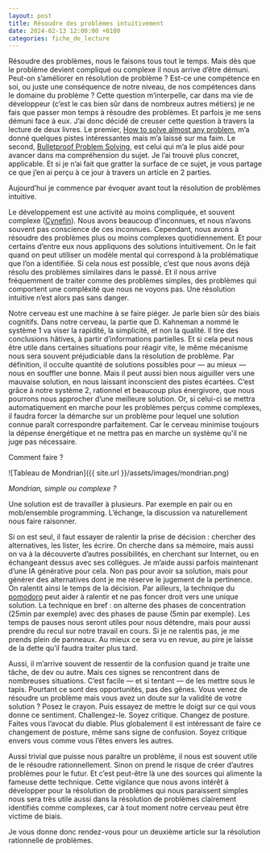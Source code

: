```yaml
---
layout: post
title: Résoudre des problèmes intuitivement
date: 2024-02-13 12:00:00 +0100
categories: fiche_de_lecture
---
```

Résoudre des problèmes, nous le faisons tous tout le temps. 
Mais dès que le problème devient compliqué ou complexe il nous arrive d’être démuni. 
Peut-on s’améliorer en résolution de problème ? 
Est-ce une compétence en soi, ou juste une conséquence de notre niveau, de nos compétences dans le domaine du problème ? 
Cette question m’interpelle, car dans ma vie de développeur (c’est le cas bien sûr dans de nombreux autres métiers) je ne fais que passer mon temps à résoudre des problèmes. 
Et parfois je me sens démuni face à eux. 
J’ai donc décidé de creuser cette question à travers la lecture de deux livres. 
Le premier, [How to solve almost any problem](https://www.goodreads.com/book/show/15926633-how-to-solve-almost-any-problem?from_search=true&from_srp=true&qid=GQnKR8CKIe&rank=1), m’a donné quelques pistes intéressantes mais m’a laissé sur ma faim. 
Le second, [Bulletproof Problem Solving](https://www.goodreads.com/book/show/41091107-bulletproof-problem-solving?ref=nav_sb_ss_1_27), est celui qui m’a le plus aidé pour avancer dans ma compréhension du sujet. 
Je l’ai trouvé plus concret, applicable. 
Et si je n’ai fait que gratter la surface de ce sujet, je vous partage ce que j’en ai perçu à ce jour à travers un article en 2 parties.

Aujourd’hui je commence par évoquer avant tout la résolution de problèmes intuitive. 

Le développement est une activité au moins compliquée, et souvent complexe ([Cynefin](https://en.wikipedia.org/wiki/Cynefin_framework)). 
Nous avons beaucoup d’inconnues, et nous n’avons souvent pas conscience de ces inconnues. 
Cependant, nous avons à résoudre des problèmes plus ou moins complexes quotidiennement. 
Et pour certains d’entre eux nous appliquons des solutions intuitivement. 
On le fait quand on peut utiliser un modèle mental qui correspond à la problématique que l’on a identifiée. 
Si cela nous est possible, c’est que nous avons déjà résolu des problèmes similaires dans le passé. 
Et il nous arrive fréquemment de traiter comme des problèmes simples, des problèmes qui comportent une compléxité que nous ne voyons pas. 
Une résolution intuitive n’est alors pas sans danger.

Notre cerveau est une machine à se faire piéger. 
Je parle bien sûr des biais cognitifs. 
Dans notre cerveau, la partie que D. Kahneman a nommé le système 1 va viser la rapidité, la simplicité, et non la qualité. 
Il tire des conclusions hâtives, à partir d’informations partielles. 
Et si cela peut nous être utile dans certaines situations pour réagir vite, le même mécanisme nous sera souvent préjudiciable dans la résolution de problème.
Par définition, il occulte quantité de solutions possibles pour — au mieux — nous en souffler une bonne.
Mais il peut aussi bien nous aiguiller vers une mauvaise solution, en nous laissant inconscient des pistes écartées.
C’est grâce à notre système 2, rationnel et beaucoup plus énergivore, que nous pourrons nous approcher d’une meilleure solution. 
Or, si celui-ci se mettra automatiquement en marche pour les problèmes perçus comme complexes, il faudra forcer la démarche sur un problème pour lequel une solution connue paraît correspondre parfaitement. 
Car le cerveau minimise toujours la dépense énergétique et ne mettra pas en marche un système qu'il ne juge pas nécessaire.

Comment faire ?

![Tableau de Mondrian]({{ site.url }}/assets/images/mondrian.png)

*Mondrian, simple ou complexe ?*

Une solution est de travailler à plusieurs. 
Par exemple en pair ou en mob/ensemble programming. 
L’échange, la discussion va naturellement nous faire raisonner. 

Si on est seul, il faut essayer de ralentir la prise de décision : chercher des alternatives, les lister, les écrire.
On cherche dans sa mémoire, mais aussi on va à la découverte d’autres possibilités, en cherchant sur Internet, ou en échangeant dessus avec ses collègues. 
Je m’aide aussi parfois maintenant d’une IA générative pour cela. 
Non pas pour avoir sa solution, mais pour générer des alternatives dont je me réserve le jugement de la pertinence. 
On ralentit ainsi le temps de la décision. 
Par ailleurs, la technique du [pomodoro](https://en.wikipedia.org/wiki/Pomodoro_Technique) peut aider à ralentir et ne pas foncer droit vers une unique solution. 
La technique en bref : on alterne des phases de concentration (25min par exemple) avec des phases de pause (5min par exemple). 
Les temps de pauses nous seront utiles pour nous détendre, mais pour aussi prendre du recul sur notre travail en cours. 
Si je ne ralentis pas, je me prends plein de panneaux. 
Au mieux ce sera vu en revue, au pire je laisse de la dette qu’il faudra traiter plus tard. 

Aussi, il m’arrive souvent de ressentir de la confusion quand je traite une tâche, de dev ou autre. 
Mais ces signes se rencontrent dans de nombreuses situations. 
C’est facile — et si tentant — de les mettre sous le tapis.
Pourtant ce sont des opportunités, pas des gênes. 
Vous venez de résoudre un problème mais vous avez un doute sur la validité de votre solution ? 
Posez le crayon. 
Puis essayez de mettre le doigt sur ce qui vous donne ce sentiment. 
Challengez-le. 
Soyez critique. 
Changez de posture. 
Faites vous l’avocat du diable. 
Plus globalement il est intéressant de faire ce changement de posture, même sans signe de confusion. 
Soyez critique envers vous comme vous l’êtes envers les autres. 

Aussi trivial que puisse nous paraître un problème, il nous est souvent utile de le résoudre rationnellement. 
Sinon on prend le risque de créer d’autres problèmes pour le futur. 
Et c’est peut-être là une des sources qui alimente la fameuse dette technique. 
Cette vigilance que nous avons intérêt à développer pour la résolution de problèmes qui nous paraissent simples nous sera très utile aussi dans la résolution de problèmes clairement identifiés comme complexes, car à tout moment notre cerveau peut être victime de biais.

Je vous donne donc rendez-vous pour un deuxième article sur la résolution rationnelle de problèmes.
